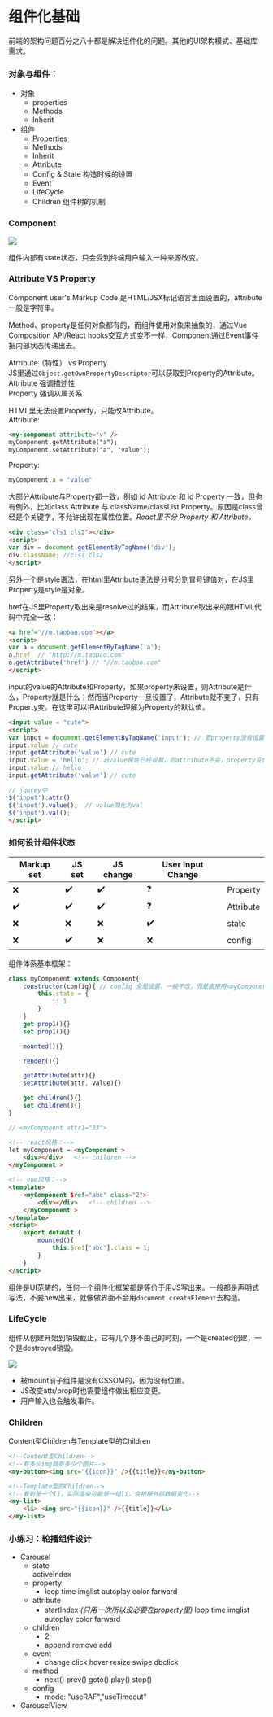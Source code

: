 # 组件化基础

前端的架构问题百分之八十都是解决组件化的问题。其他的UI架构模式、基础库需求。 

### 对象与组件：
* 对象
    * properties
    * Methods
    * Inherit
* 组件
    * Properties
    * Methods
    * Inherit  
    * Attribute
    * Config & State 构造时候的设置
    * Event
    * LifeCycle
    * Children 组件树的机制

### Component
![](images/component.png)  

组件内部有state状态，只会受到终端用户输入一种来源改变。

### Attribute VS Property
Component user's Markup Code 是HTML/JSX标记语言里面设置的，attribute一般是字符串。

Method、property是任何对象都有的，而组件使用对象来抽象的，通过Vue Composition API/React hooks交互方式变不一样，Component通过Event事件把内部状态传递出去。

Atrribute（特性） vs Property  
JS里通过`Object.getOwnPropertyDescriptor`可以获取到Property的Attribute。   
Attribute 强调描述性  
Property 强调从属关系  

HTML里无法设置Property，只能改Attribute。  
Attribute:  
```html
<my-component attribute="v" />
myComponent.getAttribute("a");
myComponent.setAttribute("a", "value");
```

Property:  
```javascript
myComponent.a = "value"
```

大部分Attribute与Property都一致，例如 id Attribute 和 id Property 一致，但也有例外，比如class Attribute 与 className/classList Property。原因是class曾经是个关键字，不允许出现在属性位置。*React里不分 Property 和 Attribute。*  

```html
<div class="cls1 cls2"></div>
<script>
var div = document.getElementByTagName('div');
div.className; //cls1 cls2 
</script>
```

另外一个是style语法，在html里Attribute语法是分号分割冒号键值对，在JS里Property是style是对象。  

href在JS里Property取出来是resolve过的结果，而Attribute取出来的跟HTML代码中完全一致：  
```html
<a href="//m.taobao.com"></a>
<script>
var a = document.getElementByTagName('a');
a.href  // "http://m.taobao.com"
a.getAttribute('href') // "//m.taobao.com"
</script>
```

input的value的Attribute和Property，如果property未设置，则Attribute是什么，Property就是什么；然而当Property一旦设置了，Attribute就不变了，只有Property变。在这里可以把Attribute理解为Property的默认值。  
```html
<input value = "cute">
<script>
var input = document.getElementByTagName('input'); // 若property没有设置，则结果是attribute
input.value // cute
input.getAttribute('value') // cute
input.value = 'hello'; // 若value属性已经设置，则attribute不变，property变化，元素上实际效果是property有限
input.value // hello
input.getAttribute('value') // cute

// jqurey中
$('input').attr()
$('input').value();  // value简化为val
$('input').val();
</script>
```

### 如何设计组件状态
|Markup set|JS set|JS change |User Input Change| |
|-|-|-|-|-|
|❌|✔️|✔️|❓|Property|
|✔️|✔️|✔️|❓|Attribute|
|❌|❌|❌|✔️|state|
|❌|✔️|❌|❌|config|

组件体系基本框架：
```javascript
class myComponent extends Component{
    constructor(config){ // config 全局设置，一般不改，而是直接用<myComponent> 声明式创建
        this.state = {
            i: 1
        }
    }
    get prop1(){}
    set prop1(){}

    mounted(){}

    render(){}

    getAttribute(attr){}
    setAttribute(attr, value){}

    get children(){}
    set children(){}
}

// <myComponent attr1="33">
```

```html
<!-- react风格：-->
let myComponent = <myComponent >
    <div></div>   <!-- children -->
</myComponent > 

<!-- vue风格：-->
<template>
    <myComponent $ref="abc" class="2">
        <div></div>   <!-- children -->
    </myComponent > 
</template>
<script>
    export default {
        mounted(){
            this.$ref['abc'].class = 1;
        }
    }
</script>
```
组件是UI范畴的，任何一个组件化框架都是等价于用JS写出来。一般都是声明式写法，不要new出来，就像做界面不会用`document.createElement`去构造。  

### LifeCycle
组件从创建开始到销毁截止，它有几个身不由己的时刻，一个是created创建，一个是destroyed销毁。  

![](images/lifecycle.png)  

* 被mount前子组件是没有CSSOM的，因为没有位置。  
* JS改变attr/prop时也需要组件做出相应变更。  
* 用户输入也会触发事件。  

### Children
Content型Children与Template型的Children
```html
<!--Content型Children-->
<!--有多少img就有多少个图片-->
<my-button><img src="{{icon}}" />{{title}}</my-button>

<!--Template型的Children-->
<!--看到是一个li，实际渲染可能是一组li，会根据外部数据变化-->
<my-list>
    <li> <img src="{{icon}}" />{{title}}</li>
</my-list>
```
### 小练习：轮播组件设计
* Carousel
    * state  
        activeIndex
    * property  
        * loop time imglist autoplay color farward
    * attribute
        * startIndex *(只用一次所以没必要在property里)* loop time imglist autoplay color farward
    * children
        * 2
        * append remove add
    * event
        * change click hover resize swipe dbclick
    * method
        * next() prev() goto() play() stop()
    * config
        * mode: "useRAF","useTimeout"
* CarouselView
